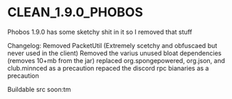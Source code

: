 # CLEAN_1.9.0_PHOBOS
Phobos 1.9.0 has some sketchy shit in it so I removed that stuff

Changelog:
Removed PacketUtil (Extremely scetchy and obfuscaed but never used in the client)
Removed the varius unused bloat dependencies (removes 10+mb from the jar)
replaced org.spongepowered, org.json, and club.minnced as a precaution
repaced the discord rpc bianaries as a precaution


Buildable src soon:tm
